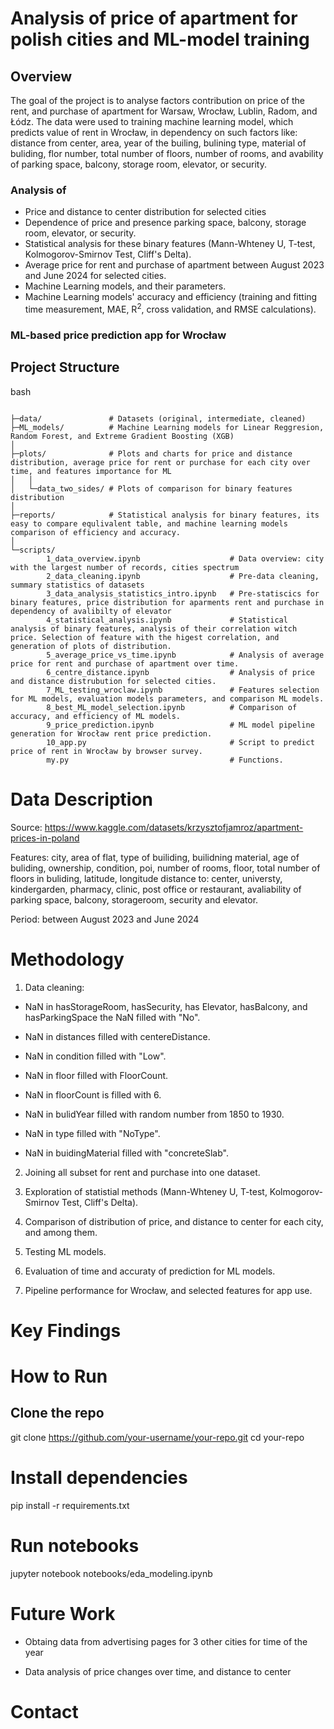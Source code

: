
# Analysis of price of apartment for polish cities and ML-model training

## Overview

The goal of the project is to analyse factors contribution on price of the rent, and purchase of apartment for Warsaw, Wrocław, Lublin, Radom, and Łódz. The data were used to training machine learning model, which predicts value of rent in Wrocław, in dependency on such factors like: distance from center, area, year of the builing, bulining type, material of buliding, flor number, total number of floors, number of rooms, and avability of parking space, balcony, storage room, elevator, or security.

### Analysis of

- Price and distance to center distribution for selected cities
- Dependence of price and presence parking space, balcony, storage room, elevator, or security.
- Statistical analysis for these binary features (Mann-Whteney U, T-test, Kolmogorov-Smirnov Test, Cliff's Delta).
- Average price for rent and purchase of apartment between August 2023 and June 2024 for selected cities.
- Machine Learning models, and their parameters.
- Machine Learning models' accuracy and efficiency (training and fitting time measurement, MAE, R$^2$, cross validation, and RMSE calculations).

### ML-based price prediction app for Wrocław

## Project Structure

bash
```

├─data/               # Datasets (original, intermediate, cleaned)
├─ML_models/          # Machine Learning models for Linear Reggresion, Random Forest, and Extreme Gradient Boosting (XGB)
│
├─plots/              # Plots and charts for price and distance distribution, average price for rent or purchase for each city over time, and features importance for ML
│   │
│   └─data_two_sides/ # Plots of comparison for binary features distribution
│
├─reports/            # Statistical analysis for binary features, its easy to compare equlivalent table, and machine learning models comparison of efficiency and accuracy.
│
└─scripts/
        1_data_overview.ipynb                    # Data overview: city with the largest number of records, cities spectrum
        2_data_cleaning.ipynb                    # Pre-data cleaning, summary statistics of datasets
        3_data_analysis_statistics_intro.ipynb   # Pre-statiscics for binary features, price distribution for aparments rent and purchase in dependency of avalibilty of elevator
        4_statistical_analysis.ipynb             # Statistical analysis of binary features, analysis of their correlation witch price. Selection of feature with the higest correlation, and generation of plots of distribution.
        5_average_price_vs_time.ipynb            # Analysis of average price for rent and purchase of apartment over time.
        6_centre_distance.ipynb                  # Analysis of price and distance distrubution for selected cities.
        7_ML_testing_wroclaw.ipynb               # Features selection for ML models, evaluation models parameters, and comparison ML models.
        8_best_ML_model_selection.ipynb          # Comparison of accuracy, and efficiency of ML models.
        9_price_prediction.ipynb                 # ML model pipeline generation for Wrocław rent price prediction.
        10_app.py                                # Script to predict price of rent in Wrocław by browser survey.
        my.py                                    # Functions.
```

# Data Description

Source: https://www.kaggle.com/datasets/krzysztofjamroz/apartment-prices-in-poland

Features: city, area of flat, type of builiding, builidning material, age of buliding, ownership, condition, poi, number of rooms, floor, total number of floors in buliding, latitude, longitude distance to: center, universty, kindergarden, pharmacy, clinic, post office or restaurant, avaliability of parking space, balcony, storageroom, security and elevator.

Period: between August 2023 and June 2024

# Methodology

1. Data cleaning:

- NaN in hasStorageRoom, hasSecurity, has Elevator, hasBalcony, and hasParkingSpace the NaN filled with "No".

- NaN in distances filled with centereDistance.

- NaN in condition filled with "Low".

- NaN in floor filled with FloorCount.

- NaN in floorCount is filled with 6.

- NaN in bulidYear filled with random number from 1850 to 1930.

- NaN in type filled with "NoType".

- NaN in buidingMaterial filled with "concreteSlab".

2. Joining all subset for rent and purchase into one dataset.

3. Exploration of statistial methods (Mann-Whteney U, T-test, Kolmogorov-Smirnov Test, Cliff's Delta).

4. Comparison of distribution of price, and distance to center for each city, and among them.

5. Testing ML models.

6. Evaluation of time and accuraty of prediction for ML models.

7. Pipeline performance for Wrocław, and selected features for app use.

# Key Findings

# How to Run

## Clone the repo

git clone https://github.com/your-username/your-repo.git
cd your-repo

# Install dependencies
pip install -r requirements.txt

# Run notebooks
jupyter notebook notebooks/eda_modeling.ipynb

# Future Work

- Obtaing data from advertising pages for 3 other cities for time of the year

- Data analysis of price changes over time, and distance to center

# Contact

